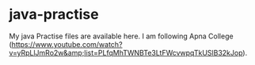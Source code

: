 # java-practise
My java Practise files are available here. I am following Apna College (https://www.youtube.com/watch?v=yRpLlJmRo2w&amp;list=PLfqMhTWNBTe3LtFWcvwpqTkUSlB32kJop).
